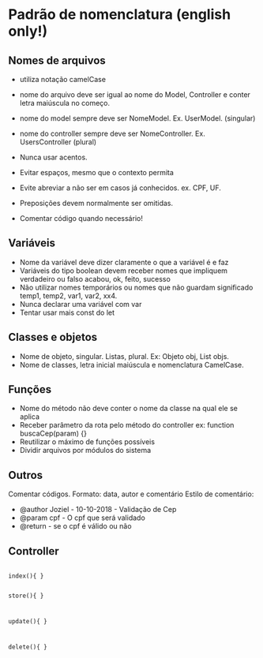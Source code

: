 # Padrão de nomenclatura (english only!)

## Nomes de arquivos
* utiliza notação camelCase
* nome do arquivo deve ser igual ao nome do Model, Controller e conter letra maiúscula no começo.
* nome do model sempre deve ser NomeModel. Ex. UserModel. (singular)
* nome do controller sempre deve ser NomeController. Ex. UsersController (plural)

* Nunca usar acentos.

* Evitar espaços, mesmo que o contexto permita
* Evite abreviar a não ser em casos já conhecidos. ex. CPF, UF.
* Preposições devem normalmente ser omitidas.
* Comentar código quando necessário!

## Variáveis
* Nome da variável deve dizer claramente o que a variável é e faz
* Variáveis do tipo boolean devem receber nomes que impliquem verdadeiro ou falso acabou, ok, feito, sucesso
* Não utilizar nomes temporários ou nomes que não guardam significado temp1, temp2, var1, var2, xx4.
* Nunca declarar uma variável com var
* Tentar usar mais const do let

## Classes e objetos
* Nome de objeto, singular. Listas, plural. Ex: Objeto obj, List<Objeto> objs.
* Nome de classes, letra inicial maiúscula e nomenclatura CamelCase.

## Funções
* Nome do método não deve conter o nome da classe na qual ele se aplica
* Receber parâmetro da rota pelo método do controller ex: function buscaCep(param) {}
* Reutilizar o máximo de funções possíveis
* Dividir arquivos por módulos do sistema


## Outros
Comentar códigos. Formato: data, autor e comentário
Estilo de comentário: 
 * @author Joziel - 10-10-2018 - Validação de Cep
 * @param cpf - O cpf que será validado
 * @return - se o cpf é válido ou não

## Controller
<code>
index(){ }

store(){ }

update(){ }

delete(){ }

</code>
